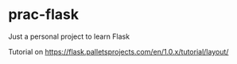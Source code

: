 # prac-flask
Just a personal project to learn Flask

Tutorial on https://flask.palletsprojects.com/en/1.0.x/tutorial/layout/

